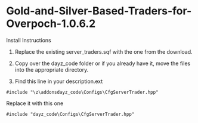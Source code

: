 # Gold-and-Silver-Based-Traders-for-Overpoch-1.0.6.2

Install Instructions

1. Replace the existing server_traders.sqf with the one from the download.

2. Copy over the dayz_code folder or if you already have it, move the files into the appropriate directory.

3. Find this line in your description.ext
```sqf
#include "\z\addonsdayz_code\Configs\CfgServerTrader.hpp"
```

Replace it with this one
```sqf
#include "dayz_code\Configs\CfgServerTrader.hpp"
```
